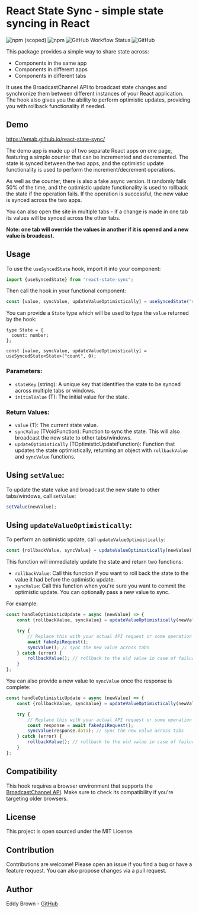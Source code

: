 # React State Sync - simple state syncing in React

![npm (scoped)](https://img.shields.io/npm/v/@emab/react-state-sync?style=flat-square) ![npm](https://img.shields.io/npm/dw/@emab/react-state-sync?style=flat-square) ![GitHub Workflow Status](https://img.shields.io/github/actions/workflow/status/emab/react-state-sync/test.yml?label=tests&style=flat-square) ![GitHub](https://img.shields.io/github/license/emab/react-state-sync?style=flat-square)

This package provides a simple way to share state across:

- Components in the same app
- Components in different apps
- Components in different tabs

It uses the BroadcastChannel API to broadcast state changes and synchronize them between different instances of your
React application. The hook also gives you the ability to perform optimistic updates, providing you with rollback
functionality if needed.

## Demo

https://emab.github.io/react-state-sync/

The demo app is made up of two separate React apps on one page, featuring a simple counter that can be incremented and
decremented. The state is synced between the two apps, and the optimistic update functionality is used to perform the
increment/decrement operations.

As well as the counter, there is also a fake async version. It randomly fails 50% of the time, and the optimistic update
functionality is used to rollback the state if the operation fails. If the operation is successful, the new value is
synced across the two apps.

You can also open the site in multiple tabs - if a change is made in one tab its values will be synced across the other
tabs. 

**Note: one tab will override the values in another if it is opened and a new value is broadcast.**

## Usage

To use the `useSyncedState` hook, import it into your component:

```jsx
import {useSyncedState} from "react-state-sync";
```

Then call the hook in your functional component:

```jsx
const [value, syncValue, updateValueOptimistically] = useSyncedState("stateKey", initialValue);
```

You can provide a `State` type which will be used to type the `value` returned by the hook:

```tsx
type State = {
  count: number;
};

const [value, syncValue, updateValueOptimistically] = useSyncedState<State>("count", 0);
```

### Parameters:

- `stateKey` (string): A unique key that identifies the state to be synced across multiple tabs or windows.
- `initialValue` (T): The initial value for the state.

### Return Values:

- `value` (T): The current state value.
- `syncValue` (TVoidFunction<T>): Function to sync the state. This will also broadcast the new state to other
  tabs/windows.
- `updateOptimistically` (TOptimisticUpdateFunction<T>): Function that updates the state optimistically, returning an object
  with `rollbackValue` and `syncValue` functions.

## Using `setValue`:

To update the state value and broadcast the new state to other tabs/windows, call `setValue`:

```jsx
setValue(newValue);
```

## Using `updateValueOptimistically`:

To perform an optimistic update, call `updateValueOptimistically`:

```jsx
const {rollbackValue, syncValue} = updateValueOptimistically(newValue);
```

This function will immediately update the state and return two functions:

- `rollbackValue`: Call this function if you want to roll back the state to the value it had before the optimistic
  update.
- `syncValue`: Call this function when you're sure you want to commit the optimistic update. You can optionally pass a
  new value to sync.

For example:

```jsx
const handleOptimisticUpdate = async (newValue) => {
    const {rollbackValue, syncValue} = updateValueOptimistically(newValue);

    try {
        // Replace this with your actual API request or some operation that could fail
        await fakeApiRequest();
        syncValue(); // sync the new value across tabs
    } catch (error) {
        rollbackValue(); // rollback to the old value in case of failure
    }
};
```

You can also provide a new value to `syncValue` once the response is complete:

```jsx
const handleOptimisticUpdate = async (newValue) => {
    const {rollbackValue, syncValue} = updateValueOptimistically(newValue);

    try {
        // Replace this with your actual API request or some operation that could fail
        const response = await fakeApiRequest();
        syncValue(response.data); // sync the new value across tabs
    } catch (error) {
        rollbackValue(); // rollback to the old value in case of failure
    }
};
```

## Compatibility

This hook requires a browser environment that supports
the [BroadcastChannel API](https://developer.mozilla.org/en-US/docs/Web/API/Broadcast_Channel_API). Make sure to check
its compatibility if you're targeting older browsers.

## License

This project is open sourced under the MIT License.

## Contribution

Contributions are welcome! Please open an issue if you find a bug or have a feature request. You can also propose changes via a pull request.

## Author

Eddy Brown - [GitHub](https://github.com/emab)